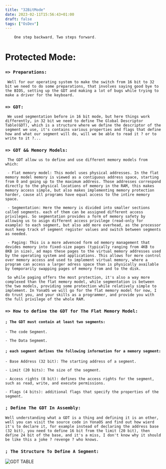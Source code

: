 ```yaml
---
title: "32BitMode"
date: 2023-02-11T15:56:43+01:00
draft: false
tags: ["OsDev"]
---
```


``` C
	One step backward, Two steps forward.
```

# Protected Mode:

### `=> Preparations:`
```
 Well for our operating system to make the switch from 16 bit to 32 bit we need to do some preparations, that involves saying good bye to the BIOS, setting up the GDT and making a lot of bugs while trying to make a driver for the keyboard.
```
### `=> GDT:`
```
 We used segmentation before in 16 bit mode, but here things work differently, in 32 bit we need to define The Global Descriptor Table(GDT), which is a structure where we define the descriptor of the segment we use, it's contains various properties and flags that define how and what our segment will do, will we be able to read it ? or to write to it ?...
```
### `=> GDT && Memory Models:`
```
 The GDT allow us to define and use different memory models from which:
 
 - Flat memory model: This model uses physical addresses. In the flat memory model memory is viewed as a contiguous address space, starting from 0 and going up to the maximum address. Those addresses correspond directly to the physical locations of memory in the RAM, this makes memory access simple, but also makes implementing memory protection harder, cause all programs have equal access to the intire memory space.
 
 - Segmentation: Here the memory is divided into smaller sections called segments. each of them can be assigned different access privileges. So segmentation provides a form of memory safety by allowing us to asign different access privilege (read-only for example) to each segment, but also add more overhead, as the processor must keep track of segment register values and switch between segments as needed.
 
 - Paging: This is a more advenced form od memory management that devides memory into fixed-size pages (typically ranging from 4KB to 8KB in size), ad maps these pages to the virtual memory addresses used by the operating system and applications. This allows for more control over memory access and used to implement virtual memory, where a program can access a larger adress space than is physically available by temporarily swapping pages of memory from and to the disk.
 
 So while paging offers the most protection, it's also a way more complexed than the flat memory model, while segmentation is between the two models, providing some protection while relatively simple to implement. In YonaOS we will go for the flat memory model for now, I do trust you, and your skills as a programmer, and provide you with the full privilege of the whole RAM.
```

### `=> How to define the GDT for The Flat Memory Model:`

#### `; The GDT must contain at least two segments:`
 
    - The code Segment.
  
    - The Data Segmemt.
  
#### `; each segment defines the following information for a memory segment:`

    - Base Address (32 bit): The starting address of a segment.
  
    - Limit (20 bits): The size of the segment.
  
    - Access rights (8 bit): defines the access rights for the segment, such as read, write, and execute permissions.
  
    - Flags (4 bits): additional flags that specify the properties of the segment.
### `; Define The GDT In Assembly:`
	Well understanding what a GDT is a thing and defining it is an other, well you can visit the source code in YonaOS and find out how wierd it's to declare it, for example instead of declaring the address base (32 bit), you need to define 16 bit from the limit (20 bit), then define 24 bit of the base, and it's a miss, I don't know why it should be like this a joke ? revenge ? who knows.
### `; The Structure To Define A Segment:`
![GDT TABLE](/gettoknow.github.io/GDT_Entry.png)
